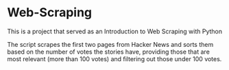 # Web-Scraping
This is a project that served as an Introduction to Web Scraping with Python

The script scrapes the first two pages from Hacker News and sorts them based on the number of votes the stories have, providing those that are most relevant (more than 100 votes) and filtering out those under 100 votes.

